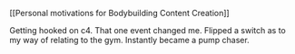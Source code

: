 [[Personal motivations for Bodybuilding Content Creation]]

Getting hooked on c4. That one event changed me. Flipped a switch as to my way of relating to the gym. Instantly became a pump chaser.